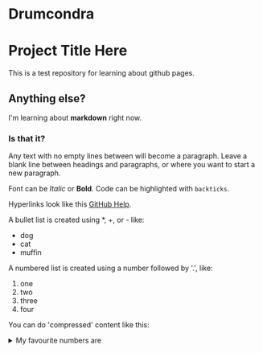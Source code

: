 # Drumcondra

# Project Title Here

This is a test repository for learning about github pages.

## Anything else?

I'm learning about **markdown** right now.

### Is that it?

Any text with no empty lines between will become a paragraph.
Leave a blank line between headings and paragraphs, or where you want to start a new paragraph.

Font can be *Italic* or **Bold**.
Code can be highlighted with `backticks`.

Hyperlinks look like this [GitHub Help](https://help.github.com/).

A bullet list is created using *, +, or - like:

- dog
- cat
- muffin

A numbered list is created using a number followed by '.', like:

1. one
2. two
3. three
4. four

You can do 'compressed' content like this:

<details>
<summary> My favourite numbers are</summary>

- one
- two
- three
- four

</details>
